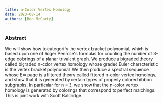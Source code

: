 ```yaml
---
title: n-Color Vertex Homology
date: 2023-08-14
authors: [Ben McCarty]
---
```


## 

### Abstract

We will show how to categorify the vertex bracket polynomial, which is based upon one of Roger Penrose's formulas for counting the number of 3-edge colorings of a planar trivalent graph. We produce a bigraded theory called bigraded n-color vertex homology whose graded Euler characteristic is the vertex bracket polynomial. We then produce a spectral sequence whose E∞ page is a filtered theory called filtered n-color vertex homology, and show that it is generated by certain types of properly colored ribbon subgraphs. In particular for n = 2, we show that the n-color vertex homology is generated by colorings that correspond to perfect matchings. This is joint work with Scott Baldridge.
  
 

 





